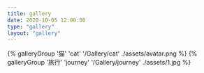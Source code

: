 ```yaml
---
title: gallery
date: 2020-10-05 12:00:00
type: "gallery"
layout: "gallery"
---
```


<div class="gallery-group-main">
{% galleryGroup '猫' 'cat' '/Gallery/cat' ./assets/avatar.png %}
{% galleryGroup '旅行' 'journey' '/Gallery/journey' ./assets/1.jpg %}
</div>
